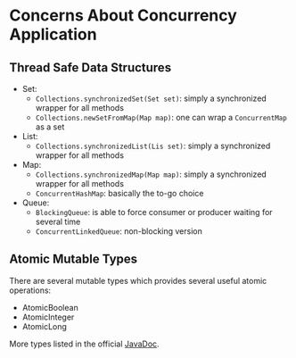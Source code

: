 # Concerns About Concurrency Application

## Thread Safe Data Structures
* Set:
  * `Collections.synchronizedSet(Set set)`: simply a synchronized wrapper for all methods
  * `Collections.newSetFromMap(Map map)`: one can wrap a `ConcurrentMap` as a set
* List:
  * `Collections.synchronizedList(Lis set)`: simply a synchronized wrapper for all methods
* Map:
  * `Collections.synchronizedMap(Map map)`: simply a synchronized wrapper for all methods
  * `ConcurrentHashMap`: basically the to-go choice
* Queue:
  * `BlockingQueue`: is able to force consumer or producer waiting for several time
  * `ConcurrentLinkedQueue`: non-blocking version

## Atomic Mutable Types
There are several mutable types which provides several useful atomic operations:
* AtomicBoolean
* AtomicInteger
* AtomicLong

More types listed in the official [JavaDoc](https://docs.oracle.com/javase/10/docs/api/java/util/concurrent/atomic/package-summary.html).
